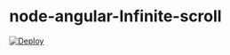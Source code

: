 # node-angular-Infinite-scroll
[![Deploy](https://www.herokucdn.com/deploy/button.png)](https://heroku.com/deploy?template=https://github.com/tyoshikawa1106/node-angular-Infinite-scroll)